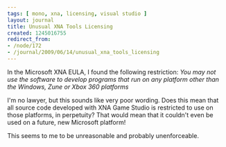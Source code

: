 ```yaml
---
tags: [ mono, xna, licensing, visual studio ]
layout: journal
title: Unusual XNA Tools Licensing
created: 1245016755
redirect_from:
- /node/172
- /journal/2009/06/14/unusual_xna_tools_licensing
---
```

In the Microsoft XNA EULA, I found the following restriction: _You may not use
the software to develop programs that run on any platform other than the
Windows, Zune or Xbox 360 platforms_<!--break-->

I'm no lawyer, but  this sounds like very poor wording. Does this mean that all
source code developed with XNA Game Studio is restricted to use on those
platforms, in perpetuity? That would mean that it couldn't even be used on a
future, new Microsoft platform!

This seems to me to be unreasonable and probably unenforceable.